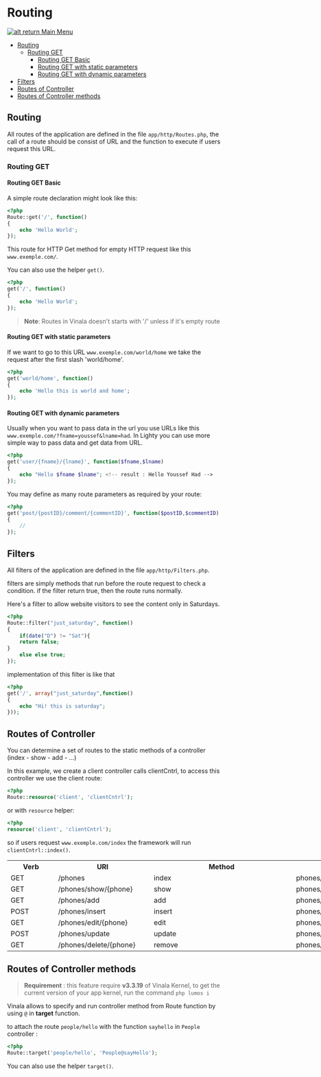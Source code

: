 # Routing

[![alt return](https://gitlab.com/lighty/Art/raw/master/Resources/signs.png) Main Menu](https://gitlab.com/lighty/Docs/tree/3.3/#index)

- [Routing](#routing)
	- [Routing GET](#routing-get)
		- [Routing GET Basic](#routing-get-basic)
		- [Routing GET with static parameters](#routing-get-with-static-parameters)
		- [Routing GET with dynamic parameters](#routing-g-with-dynamic-parameters)
- [Filters](#filters)
- [Routes of Controller](#routes-of-controller)
- [Routes of Controller methods](#routes-of-controller-methods)



## Routing

All routes of the application are defined in the file `app/http/Routes.php`, the call of a route should be consist of URL and the function to execute if users request this URL.

### Routing GET

#### Routing GET Basic

A simple route declaration might look like this:

```php 
<?php
Route::get('/', function()
{
	echo 'Hello World';
});
```
This route for HTTP Get method for empty HTTP request like this `www.exemple.com/`.

You can also use the helper `get()`.

```php 
<?php
get('/', function()
{
	echo 'Hello World';
});
```

> **Note**: Routes in Vinala doesn't starts with '/' unless if it's empty route

#### Routing GET with static parameters

If we want to go to this URL `www.exemple.com/world/home` we take the request after the first slash 'world/home'.

```php 
<?php
get('world/home', function()
{
	echo 'Hello this is world and home';
});
```

#### Routing GET with dynamic parameters

Usually when you want to pass data in the url you use URLs like this `www.exemple.com/?fname=youssef&lname=had`.
In Lighty you can use more simple way to pass data and get data from URL.

```php 
<?php
get('user/{fname}/{lname}', function($fname,$lname)
{
	echo "Hello $fname $lname"; <!-- result : Hello Youssef Had -->
});
```

You may define as many route parameters as required by your route:

```php 
<?php
get('post/{postID}/comment/{commentID}', function($postID,$commentID)
{
	//
});
```
## Filters 

All filters of the application are defined in the file `app/http/Filters.php`.

filters are simply methods that run before the route request to check a condition. if the filter return true, then the route runs normally.

Here's a filter to allow website visitors to see the content only in Saturdays.

```php 
<?php
Route::filter("just_saturday", function()
{
	if(date("D") != "Sat"){
	return false;
}
	else else true;
});
```
implementation of this filter is like that

```php 
<?php
get('/', array("just_saturday",function()
{
	echo "Hi! this is saturday";
}));
```

## Routes of Controller

You can determine a set of routes to the static methods of a controller (index - show - add - ...)

In this example, we create a client controller calls clientCntrl, to access this controller we use the client route:

```php 
<?php
Route::resource('client', 'clientCntrl');
```

or with `resource` helper:

```php 
<?php
resource('client', 'clientCntrl');
```

so if users request `www.exemple.com/index` the framework will run `clientCntrl::index()`.


<table class="tg" style="undefined;table-layout: fixed; width: 900px">
<colgroup>
<col style="width: 111px">
<col style="width: 223px">
<col style="width: 332px">
<col style="width: 234px">
</colgroup>
  <tr>
    <th class="tg-9hbo">Verb</th>
    <th class="tg-9hbo">URI</th>
    <th class="tg-9hbo">Method</th>
    <th class="tg-9hbo">Route</th>
  </tr>
  <tr>
    <td class="tg-yw4l">GET</td>
    <td class="tg-yw4l">/phones</td>
    <td class="tg-yw4l">index</td>
    <td class="tg-yw4l">phones/index</td>
  </tr>
  <tr>
    <td class="tg-yw4l">GET</td>
    <td class="tg-yw4l">/phones/show/{phone}</td>
    <td class="tg-yw4l">show</td>
    <td class="tg-yw4l">phones/show/{phone}</td>
  </tr>
  <tr>
    <td class="tg-yw4l">GET</td>
    <td class="tg-yw4l">/phones/add</td>
    <td class="tg-yw4l">add</td>
    <td class="tg-yw4l">phones/add</td>
  </tr>
  <tr>
    <td class="tg-yw4l">POST</td>
    <td class="tg-yw4l">/phones/insert</td>
    <td class="tg-yw4l">insert</td>
    <td class="tg-yw4l">phones/insert</td>
  </tr>
  <tr>
    <td class="tg-yw4l">GET</td>
    <td class="tg-yw4l">/phones/edit/{phone}</td>
    <td class="tg-yw4l">edit</td>
    <td class="tg-yw4l">phones/edit/{phone}</td>
  </tr>
  <tr>
    <td class="tg-yw4l">POST</td>
    <td class="tg-yw4l">/phones/update</td>
    <td class="tg-yw4l">update</td>
    <td class="tg-yw4l">phones/update</td>
  </tr>
  <tr>
    <td class="tg-yw4l">GET</td>
    <td class="tg-yw4l">/phones/delete/{phone}</td>
    <td class="tg-yw4l">remove</td>
    <td class="tg-yw4l">phones/delete/{phone}</td>
  </tr>
</table>

## Routes of Controller methods

> **Requirement** : this feature require **v3.3.19** of Vinala Kernel, to get the current version of your app kernel, run the command `php lumos i`

Vinala allows to specify and run controller method from Route function by using `@` in **target** function.

to attach the route `people/hello` with the function `sayhello` in `People` controller : 

```php 
<?php
Route::target('people/hello', 'People@sayHello');
```

You can also use the helper `target()`.